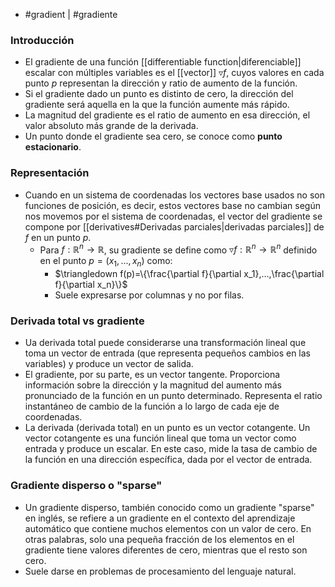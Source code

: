 - #gradient | #gradiente 

### Introducción
- El gradiente de una función [[differentiable function|diferenciable]] escalar con múltiples variables es el [[vector]] $\triangledown f$, cuyos valores en cada punto $p$ representan la dirección y ratio de aumento de la función.
- Si el gradiente dado un punto es distinto de cero, la dirección del gradiente será aquella en la que la función aumente más rápido.
- La magnitud del gradiente es el ratio de aumento en esa dirección, el valor absoluto más grande de la derivada.
- Un punto donde el gradiente sea cero, se conoce como **punto estacionario**.

### Representación
- Cuando en un sistema de coordenadas los vectores base usados no son funciones de posición, es decir, estos vectores base no cambian según nos movemos por el sistema de coordenadas, el vector del gradiente se compone por [[derivatives#Derivadas parciales|derivadas parciales]] de $f$ en un punto $p$.
	- Para $f:\mathbb{R}^n\rightarrow\mathbb{R}$, su gradiente se define como $\triangledown f:\mathbb{R}^n\rightarrow\mathbb{R}^n$ definido en el punto $p=(x_1,...,x_n)$ como:
		- $\triangledown f(p)=\{\frac{\partial f}{\partial x_1},...,\frac{\partial f}{\partial x_n}\}$
		- Suele expresarse por columnas y no por filas.

### Derivada total vs gradiente
- Ua derivada total puede considerarse una transformación lineal que toma un vector de entrada (que representa pequeños cambios en las variables) y produce un vector de salida.
- El gradiente, por su parte, es un vector tangente. Proporciona información sobre la dirección y la magnitud del aumento más pronunciado de la función en un punto determinado. Representa el ratio instantáneo de cambio de la función a lo largo de cada eje de coordenadas.
- La derivada (derivada total) en un punto es un vector cotangente. Un vector cotangente es una función lineal que toma un vector como entrada y produce un escalar. En este caso, mide la tasa de cambio de la función en una dirección específica, dada por el vector de entrada.

### Gradiente disperso o "sparse"
- Un gradiente disperso, también conocido como un gradiente "sparse" en inglés, se refiere a un gradiente en el contexto del aprendizaje automático que contiene muchos elementos con un valor de cero. En otras palabras, solo una pequeña fracción de los elementos en el gradiente tiene valores diferentes de cero, mientras que el resto son cero.
- Suele darse en problemas de procesamiento del lenguaje natural.
